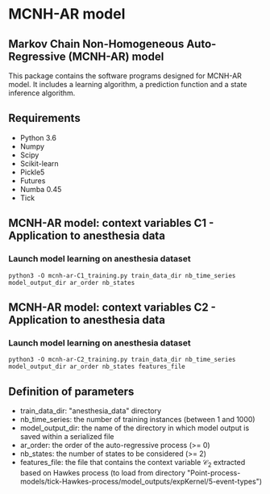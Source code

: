 # MCNH-AR model

## Markov Chain Non-Homogeneous Auto-Regressive (MCNH-AR) model
This package contains the software programs designed for MCNH-AR model. It includes a learning algorithm, a prediction function and a state inference algorithm.

## Requirements
 * Python 3.6
 * Numpy
 * Scipy
 * Scikit-learn
 * Pickle5
 * Futures
 * Numba 0.45
 * Tick

## MCNH-AR model: context variables C1 - Application to anesthesia data

### Launch model learning on anesthesia dataset
```{python}
python3 -O mcnh-ar-C1_training.py train_data_dir nb_time_series model_output_dir ar_order nb_states
```

## MCNH-AR model: context variables C2 - Application to anesthesia data

### Launch model learning on anesthesia dataset
```{python}
python3 -O mcnh-ar-C2_training.py train_data_dir nb_time_series model_output_dir ar_order nb_states features_file
```

## Definition of parameters

  * train_data_dir: "anesthesia_data" directory
  * nb_time_series: the number of training instances (between 1 and 1000)
  * model_output_dir: the name of the directory in which model output is saved within a serialized file
  * ar_order: the order of the auto-regressive process (>= 0)
  * nb_states: the number of states to be considered (>= 2)
  * features_file: the file that contains the context variable $\mathcal{C}_2$ extracted based on Hawkes process (to load from directory "Point-process-models/tick-Hawkes-process/model_outputs/expKernel/5-event-types")
